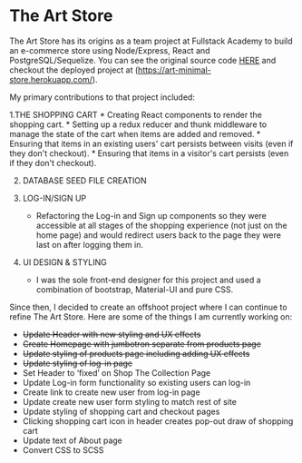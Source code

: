 # The Art Store

The Art Store has its origins as a team project at Fullstack Academy to build an e-commerce store using Node/Express, React and PostgreSQL/Sequelize. You can see the original source code [HERE](https://github.com/abdelshok/graceShopper) and checkout the deployed project at (https://art-minimal-store.herokuapp.com/).

My primary contributions to that project included:

1.THE SHOPPING CART
	* Creating React components to render the shopping cart.
	* Setting up a redux reducer and thunk middleware to manage the state of the cart when items are added and removed.
	* Ensuring that items in an existing users' cart persists between visits (even if they don't checkout).	
	* Ensuring that items in a visitor's cart persists (even if they don't checkout).
	
2. DATABASE SEED FILE CREATION

3. LOG-IN/SIGN UP 
	* Refactoring the Log-in and Sign up components so they were accessible at all stages of the shopping experience (not just on the home page) and would redirect users back to the page they were last on after logging them in.

4. UI DESIGN & STYLING
	* I was the sole front-end designer for this project and used a combination of bootstrap, Material-UI and pure CSS.


Since then, I decided to create an offshoot project where I can continue to refine The Art Store. Here are some of the things I am currently working on:

* <s>Update Header with new styling and UX effects</s>
* <s>Create Homepage with jumbotron separate from products page</s>
* <s>Update styling of products page including adding UX effects</s>
* <s> Update styling of log-in page</s>
* Set Header to ‘fixed’ on Shop The Collection Page
* Update Log-in form functionality so existing users can log-in
* Create link to create new user from log-in page
* Update create new user form styling to match rest of site
* Update styling of shopping cart and checkout pages
* Clicking shopping cart icon in header creates pop-out draw of shopping cart
* Update text of About page
* Convert CSS to SCSS 





